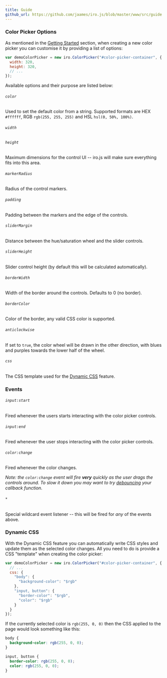 ```yaml
---
title: Guide
github_url: https://github.com/jaames/iro.js/blob/master/www/src/guide.md
---
```


### Color Picker Options

As mentioned in the [Getting Started]() section, when creating a new color picker you can customise it by providing a list of options:

```js
var demoColorPicker = new iro.ColorPicker("#color-picker-container", {
  width: 320,
  height: 320,
  // ...
});
```

Available options and their purpose are listed below:

###### `color`

Used to set the default color from a string. Supported formats are HEX `#ffffff`, RGB `rgb(255, 255, 255)` and HSL `hsl(0, 50%, 100%)`.

###### `width`
###### `height`

Maximum dimensions for the control UI -- iro.js will make sure everything fits into this area.

###### `markerRadius`

Radius of the control markers.

###### `padding`

Padding between the markers and the edge of the controls.

###### `sliderMargin`

Distance between the hue/saturation wheel and the slider controls.

###### `sliderHeight`

Slider control height (by default this will be calculated automatically). 

###### `borderWidth`

Width of the border around the controls. Defaults to 0 (no border).

###### `borderColor`

Color of the border, any valid CSS color is supported.

###### `anticlockwise`

If set to `true`, the color wheel will be drawn in the other direction, with blues and purples towards the lower half of the wheel.

###### `css`

The CSS template used for the [Dynamic CSS](#Dynamic-CSS) feature.

### Events

###### `input:start`

Fired whenever the users starts interacting with the color picker controls.

###### `input:end`

Fired whenever the user stops interacting with the color picker controls.

###### `color:change`

Fired whenever the color changes.

_Note: the `color:change` event will fire **very** quickly as the user drags the controls around. To slow it down you may want to try [debouncing](https://davidwalsh.name/javascript-debounce-function) your callback function._

###### `*`

Special wildcard event listener -- this will be fired for _any_ of the events above.

### Dynamic CSS

With the Dynamic CSS feature you can automatically write CSS styles and update them as the selected color changes. All you need to do is provide a CSS "template" when creating the color picker:

```js
var demoColorPicker = new iro.ColorPicker("#color-picker-container", {
  // ...
  css: {
    "body": {
      "background-color": "$rgb"
    },
    "input, button": {
      "border-color": "$rgb",
      "color": "$rgb"
    }
  }
});
```

If the currently selected color is `rgb(255, 0, 0)` then the CSS applied to the page would look something like this:

```css
body {
  background-color: rgb(255, 0, 0);
}

input, button {
  border-color: rgb(255, 0, 0);
  color: rgb(255, 0, 0);
}
```